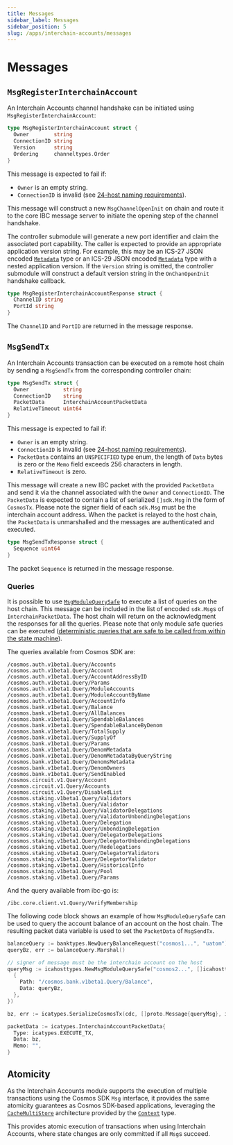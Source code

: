 ```yaml
---
title: Messages
sidebar_label: Messages
sidebar_position: 5
slug: /apps/interchain-accounts/messages
---
```



# Messages

## `MsgRegisterInterchainAccount`

An Interchain Accounts channel handshake can be initiated using `MsgRegisterInterchainAccount`:

```go
type MsgRegisterInterchainAccount struct {
  Owner        string
  ConnectionID string
  Version      string
  Ordering     channeltypes.Order
}
```

This message is expected to fail if:

- `Owner` is an empty string.
- `ConnectionID` is invalid (see [24-host naming requirements](https://github.com/cosmos/ibc/blob/master/spec/core/ics-024-host-requirements/README.md#paths-identifiers-separators)).

This message will construct a new `MsgChannelOpenInit` on chain and route it to the core IBC message server to initiate the opening step of the channel handshake.

The controller submodule will generate a new port identifier and claim the associated port capability. The caller is expected to provide an appropriate application version string. For example, this may be an ICS-27 JSON encoded [`Metadata`](https://github.com/cosmos/ibc-go/blob/v6.0.0/proto/ibc/applications/interchain_accounts/v1/metadata.proto#L11) type or an ICS-29 JSON encoded [`Metadata`](https://github.com/cosmos/ibc-go/blob/v6.0.0/proto/ibc/applications/fee/v1/metadata.proto#L11) type with a nested application version.
If the `Version` string is omitted, the controller submodule will construct a default version string in the `OnChanOpenInit` handshake callback.

```go
type MsgRegisterInterchainAccountResponse struct {
  ChannelID string
  PortId string
}
```

The `ChannelID` and `PortID` are returned in the message response.

## `MsgSendTx`

An Interchain Accounts transaction can be executed on a remote host chain by sending a `MsgSendTx` from the corresponding controller chain:

```go
type MsgSendTx struct {
  Owner           string
  ConnectionID    string
  PacketData      InterchainAccountPacketData 
  RelativeTimeout uint64
}
```

This message is expected to fail if:

- `Owner` is an empty string.
- `ConnectionID` is invalid (see [24-host naming requirements](https://github.com/cosmos/ibc/blob/master/spec/core/ics-024-host-requirements/README.md#paths-identifiers-separators)).
- `PacketData` contains an `UNSPECIFIED` type enum, the length of `Data` bytes is zero or the `Memo` field exceeds 256 characters in length.
- `RelativeTimeout` is zero.

This message will create a new IBC packet with the provided `PacketData` and send it via the channel associated with the `Owner` and `ConnectionID`.
The `PacketData` is expected to contain a list of serialized `[]sdk.Msg` in the form of `CosmosTx`. Please note the signer field of each `sdk.Msg` must be the interchain account address.
When the packet is relayed to the host chain, the `PacketData` is unmarshalled and the messages are authenticated and executed.

```go
type MsgSendTxResponse struct {
  Sequence uint64
}
```

The packet `Sequence` is returned in the message response.

### Queries

It is possible to use [`MsgModuleQuerySafe`](https://github.com/cosmos/ibc-go/blob/eecfa5c09a4c38a5c9f2cc2a322d2286f45911da/proto/ibc/applications/interchain_accounts/host/v1/tx.proto#L41-L51) to execute a list of queries on the host chain. This message can be included in the list of encoded `sdk.Msg`s of `InterchainPacketData`. The host chain will return on the acknowledgment the responses for all the queries. Please note that only module safe queries can be executed ([deterministic queries that are safe to be called from within the state machine](https://docs.cosmos.network/main/build/building-modules/query-services#calling-queries-from-the-state-machine)). 
 
The queries available from Cosmos SDK are:

```plaintext
/cosmos.auth.v1beta1.Query/Accounts
/cosmos.auth.v1beta1.Query/Account
/cosmos.auth.v1beta1.Query/AccountAddressByID
/cosmos.auth.v1beta1.Query/Params
/cosmos.auth.v1beta1.Query/ModuleAccounts
/cosmos.auth.v1beta1.Query/ModuleAccountByName
/cosmos.auth.v1beta1.Query/AccountInfo
/cosmos.bank.v1beta1.Query/Balance
/cosmos.bank.v1beta1.Query/AllBalances
/cosmos.bank.v1beta1.Query/SpendableBalances
/cosmos.bank.v1beta1.Query/SpendableBalanceByDenom
/cosmos.bank.v1beta1.Query/TotalSupply
/cosmos.bank.v1beta1.Query/SupplyOf
/cosmos.bank.v1beta1.Query/Params
/cosmos.bank.v1beta1.Query/DenomMetadata
/cosmos.bank.v1beta1.Query/DenomMetadataByQueryString
/cosmos.bank.v1beta1.Query/DenomsMetadata
/cosmos.bank.v1beta1.Query/DenomOwners
/cosmos.bank.v1beta1.Query/SendEnabled
/cosmos.circuit.v1.Query/Account
/cosmos.circuit.v1.Query/Accounts
/cosmos.circuit.v1.Query/DisabledList
/cosmos.staking.v1beta1.Query/Validators
/cosmos.staking.v1beta1.Query/Validator
/cosmos.staking.v1beta1.Query/ValidatorDelegations
/cosmos.staking.v1beta1.Query/ValidatorUnbondingDelegations
/cosmos.staking.v1beta1.Query/Delegation
/cosmos.staking.v1beta1.Query/UnbondingDelegation
/cosmos.staking.v1beta1.Query/DelegatorDelegations
/cosmos.staking.v1beta1.Query/DelegatorUnbondingDelegations
/cosmos.staking.v1beta1.Query/Redelegations
/cosmos.staking.v1beta1.Query/DelegatorValidators
/cosmos.staking.v1beta1.Query/DelegatorValidator
/cosmos.staking.v1beta1.Query/HistoricalInfo
/cosmos.staking.v1beta1.Query/Pool
/cosmos.staking.v1beta1.Query/Params
```

And the query available from ibc-go is:

```plaintext
/ibc.core.client.v1.Query/VerifyMembership
```

The following code block shows an example of how `MsgModuleQuerySafe` can be used to query the account balance of an account on the host chain. The resulting packet data variable is used to set the `PacketData` of `MsgSendTx`.

```go
balanceQuery := banktypes.NewQueryBalanceRequest("cosmos1...", "uatom")
queryBz, err := balanceQuery.Marshal()

// signer of message must be the interchain account on the host
queryMsg := icahosttypes.NewMsgModuleQuerySafe("cosmos2...", []icahosttypes.QueryRequest{
  {
    Path: "/cosmos.bank.v1beta1.Query/Balance",
    Data: queryBz,
  },
})

bz, err := icatypes.SerializeCosmosTx(cdc, []proto.Message{queryMsg}, icatypes.EncodingProtobuf)

packetData := icatypes.InterchainAccountPacketData{
  Type: icatypes.EXECUTE_TX,
  Data: bz,
  Memo: "",
}
```

## Atomicity

As the Interchain Accounts module supports the execution of multiple transactions using the Cosmos SDK `Msg` interface, it provides the same atomicity guarantees as Cosmos SDK-based applications, leveraging the [`CacheMultiStore`](https://docs.cosmos.network/main/learn/advanced/store#cachemultistore) architecture provided by the [`Context`](https://docs.cosmos.network/main/learn/advanced/context.html) type.

This provides atomic execution of transactions when using Interchain Accounts, where state changes are only committed if all `Msg`s succeed.
